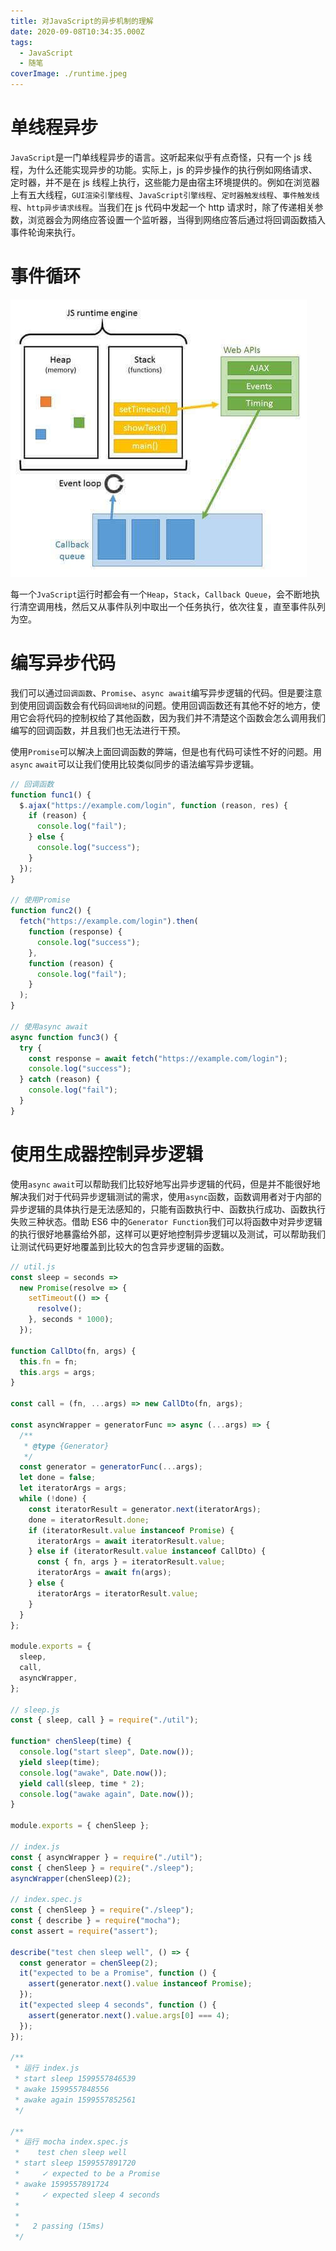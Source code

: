 ```yaml
---
title: 对JavaScript的异步机制的理解
date: 2020-09-08T10:34:35.000Z
tags:
  - JavaScript
  - 随笔
coverImage: ./runtime.jpeg
---
```


# 单线程异步

`JavaScript`是一门单线程异步的语言。这听起来似乎有点奇怪，只有一个 js 线程，为什么还能实现异步的功能。实际上，js 的异步操作的执行例如网络请求、定时器，并不是在 js 线程上执行，这些能力是由宿主环境提供的。例如在浏览器上有五大线程，`GUI渲染引擎线程`、`JavaScript引擎线程`、`定时器触发线程`、`事件触发线程`、`http异步请求线程`。当我们在 js 代码中发起一个 http 请求时，除了传递相关参数，浏览器会为网络应答设置一个监听器，当得到网络应答后通过将回调函数插入事件轮询来执行。

# 事件循环

![runtime](./runtime.jpeg)

每一个`JvaScript`运行时都会有一个`Heap`，`Stack`，`Callback Queue`，会不断地执行清空调用栈，然后又从事件队列中取出一个任务执行，依次往复，直至事件队列为空。

# 编写异步代码

我们可以通过`回调函数`、`Promise`、`async await`编写异步逻辑的代码。但是要注意到使用回调函数会有代码`回调地狱`的问题。使用回调函数还有其他不好的地方，使用它会将代码的控制权给了其他函数，因为我们并不清楚这个函数会怎么调用我们编写的回调函数，并且我们也无法进行干预。

使用`Promise`可以解决上面回调函数的弊端，但是也有代码可读性不好的问题。用`async` `await`可以让我们使用比较类似同步的语法编写异步逻辑。

```javascript
// 回调函数
function func1() {
  $.ajax("https://example.com/login", function (reason, res) {
    if (reason) {
      console.log("fail");
    } else {
      console.log("success");
    }
  });
}

// 使用Promise
function func2() {
  fetch("https://example.com/login").then(
    function (response) {
      console.log("success");
    },
    function (reason) {
      console.log("fail");
    }
  );
}

// 使用async await
async function func3() {
  try {
    const response = await fetch("https://example.com/login");
    console.log("success");
  } catch (reason) {
    console.log("fail");
  }
}
```

# 使用生成器控制异步逻辑

使用`async` `await`可以帮助我们比较好地写出异步逻辑的代码，但是并不能很好地解决我们对于代码异步逻辑测试的需求，使用`async`函数，函数调用者对于内部的异步逻辑的具体执行是无法感知的，只能有函数执行中、函数执行成功、函数执行失败三种状态。借助 ES6 中的`Generator Function`我们可以将函数中对异步逻辑的执行很好地暴露给外部，这样可以更好地控制异步逻辑以及测试，可以帮助我们让测试代码更好地覆盖到比较大的包含异步逻辑的函数。

```javascript
// util.js
const sleep = seconds =>
  new Promise(resolve => {
    setTimeout(() => {
      resolve();
    }, seconds * 1000);
  });

function CallDto(fn, args) {
  this.fn = fn;
  this.args = args;
}

const call = (fn, ...args) => new CallDto(fn, args);

const asyncWrapper = generatorFunc => async (...args) => {
  /**
   * @type {Generator}
   */
  const generator = generatorFunc(...args);
  let done = false;
  let iteratorArgs = args;
  while (!done) {
    const iteratorResult = generator.next(iteratorArgs);
    done = iteratorResult.done;
    if (iteratorResult.value instanceof Promise) {
      iteratorArgs = await iteratorResult.value;
    } else if (iteratorResult.value instanceof CallDto) {
      const { fn, args } = iteratorResult.value;
      iteratorArgs = await fn(args);
    } else {
      iteratorArgs = iteratorResult.value;
    }
  }
};

module.exports = {
  sleep,
  call,
  asyncWrapper,
};

// sleep.js
const { sleep, call } = require("./util");

function* chenSleep(time) {
  console.log("start sleep", Date.now());
  yield sleep(time);
  console.log("awake", Date.now());
  yield call(sleep, time * 2);
  console.log("awake again", Date.now());
}

module.exports = { chenSleep };

// index.js
const { asyncWrapper } = require("./util");
const { chenSleep } = require("./sleep");
asyncWrapper(chenSleep)(2);

// index.spec.js
const { chenSleep } = require("./sleep");
const { describe } = require("mocha");
const assert = require("assert");

describe("test chen sleep well", () => {
  const generator = chenSleep(2);
  it("expected to be a Promise", function () {
    assert(generator.next().value instanceof Promise);
  });
  it("expected sleep 4 seconds", function () {
    assert(generator.next().value.args[0] === 4);
  });
});

/**
 * 运行 index.js
 * start sleep 1599557846539
 * awake 1599557848556
 * awake again 1599557852561
 */

/**
 * 运行 mocha index.spec.js
 *    test chen sleep well
 * start sleep 1599557891720
 *     ✓ expected to be a Promise
 * awake 1599557891724
 *     ✓ expected sleep 4 seconds
 *
 *
 *   2 passing (15ms)
 */
```
